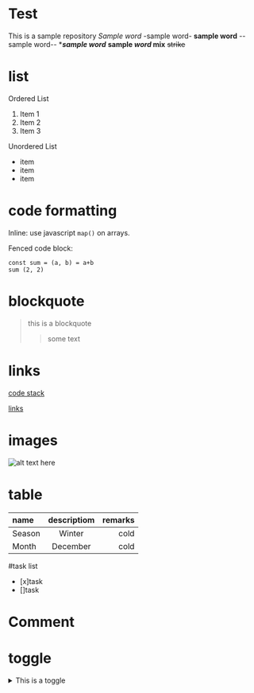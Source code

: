# Test
This is a sample repository
*Sample word*
-sample word-
**sample word**
--sample word--
****sample word***
**sample *word* mix**
~~strike~~

# list

Ordered List

1. Item 1
1. Item 2
1. Item 3

Unordered List

- item
- item
- item

# code formatting

Inline: use javascript `map()` on arrays.

Fenced code block:

```
const sum = (a, b) = a+b
sum (2, 2)
```
# blockquote

> this is a blockquote
>
>> some text

# links

[code stack][cs]

[links](#code-formatting)

[CS]: https://youtube.com/name "code"

# images

![alt text here]()

# table

|name     |descriptiom    |remarks
|:-----   |:-----:        |----:
Season|Winter|cold
Month|December|cold

#task list
- [x]task
- []task

# Comment
[this is a comment]: #

# toggle
<details>
<Summary>This is a toggle</summary>
Contains of toggle
   </deatils>

# Callouts
> :Bulb: **tips:** Here is an important tip


This is an example\
and you can
> text is not a quote\
user `git status` to \
`#ffffff`\
1. first line item
- second line item
  - third line item
    - third line item

- [x] #739
Here is a simple footnote[^1].\
a foot note can [^2].\
[^1]: my referance\
[^2]:a foot note

